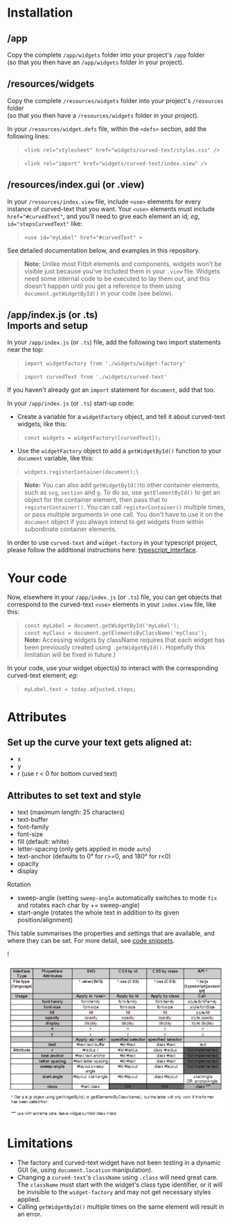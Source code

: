 Installation
=
/app
-
Copy the complete `/app/widgets` folder  into your project's `/app` folder\
 (so that you then have an `/app/widgets` folder in your project).


/resources/widgets
-
Copy the complete `/resources/widgets` folder  into your project's `/resources` folder\
(so that you then have a `/resources/widgets` folder in your project).

In your `/resources/widget.defs` file, within the `<defs>` section, add the following lines:

>`<link rel="stylesheet" href="widgets/curved-text/styles.css" />`

>`<link rel="import" href="widgets/curved-text/index.view" />`

/resources/index.gui (or .view)
-
In your `/resources/index.view` file, include `<use>` elements for every instance of curved-text that you want. Your `<use>` elements must include `href="#curvedText"`, and you'll need to give each element an id; *eg*, `id="stepsCurvedText"` like:
  >`<use id="myLabel" href="#curvedText" >`

See detailed documentation below, and examples in this repository.

>**Note:** Unlike most Fitbit elements and components, widgets won't be visible just because you've included them in your `.view` file. Widgets need some internal code to be executed to lay them out, and this doesn't happen until you get a reference to them using `document.getWidgetById()` in your code (see below).

/app/index.js (or .ts)\
Imports and setup
-
In your `/app/index.js` (or `.ts`) file, add the following two import statements near the top:
> `import widgetFactory from './widgets/widget-factory'`

> `import curvedText from './widgets/curved-text'`

If you haven't already got an `import` statement for `document`, add that too.

In your `/app/index.js` (or `.ts`) start-up code:

* Create a variable for a `widgetFactory` object, and tell it about curved-text widgets, like this:
> `const widgets = widgetFactory([curvedText]);`

* Use the ```widgetFactory``` object to add a `getWidgetById()` function to your `document` variable, like this:
> `widgets.registerContainer(document);`\

>**Note:** You can also add `getWidgetById()`to other container elements, such as `svg`, `section` and `g`. To do so, use `getElementById()` to get an object for the container element, then pass that to `registerContainer()`. You can call `registerContainer()` multiple times, or pass multiple arguments in one call. You don't have to use it on the `document` object if you always intend to get widgets from within subordinate container elements.

In order to use `curved-text` and `widget-factory` in your typescript project, please follow the additional instructions here: [typescript_interface](typescript.md).

Your code
=
Now, elsewhere in your `/app/index.js` (or `.ts`) file, you can get objects that correspond to the curved-text `<use>` elements in your `index.view` file, like this:
>`const myLabel = document.getWidgetById('myLabel');`\
>`const myClass = document.getElementsByClassName('myClass');`\
>**Note:** Accessing widgets by className requires that each widget has been previously created using `.getWidgetById()`. Hopefully this limitation will be fixed in future.)

In your code, use your widget object(s) to interact with the corresponding curved-text element; *eg*:

> `myLabel.text = today.adjusted.steps;`

Attributes
=
Set up the curve your text gets aligned at:
 -
 * x
 * y
 * r (use r < 0 for bottom curved text)

 Attributes to set text and style
 -
 * text (maximum length: 25 characters)
 * text-buffer
 * font-family
 * font-size
 * fill (default: white)
 * letter-spacing (only gets applied in mode `auto`)
 * text-anchor (defaults to 0° for r>=0, and 180° for r<0)
 * opacity
 * display

 Rotation
 * sweep-angle (setting `sweep-angle` automatically switches to mode `fix` and rotates each char by += sweep-angle)
 * start-angle (rotates the whole text in addition to its given position/alignment)

This table summarises the properties and settings that are available, and where they can be set. For more detail, see [code snippets](snippets.md).

!<div align="center">![set/call](interface_table.png)</div>

Limitations
=
* The factory and curved-text widget have not been testing in a dynamic GUI (ie, using `document.location` manipulation).
* Changing a `curved-text`'s `className` using `.class` will need great care. The `className` must start with the widget's class type identifier, or it will be invisible to the `widget-factory` and may not get necessary styles applied.
* Calling `getWidgetById()` multiple times on the same element will result in an error.